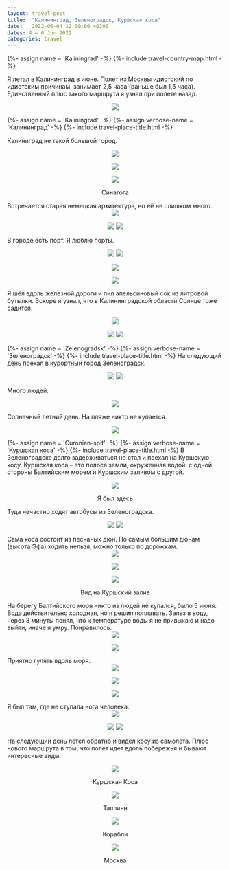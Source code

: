 ```yaml
---
layout: travel-post
title:  "Калининград, Зеленоградск, Куршская коса"
date:   2022-06-04 12:00:00 +0300
dates: 4 – 6 Jun 2022
categories: travel
---
```


{%- assign name = 'Kaliningrad' -%}
{%- include travel-country-map.html -%}

Я летал в Калининград в июне. Полет из Москвы идиотский по идиотским причинам, занимает 2,5 часа (раньше был 1,5 часа). Единственный плюс такого маршрута я узнал при полете назад.
<center>
<img src="{{site.baseurl}}/assets/img/kaliningrad/0.png" />
<p class="image-label">
</p>
</center>

<center></center>

{%- assign name = 'Kaliningrad' -%}
{%- assign verbose-name = 'Калининград' -%}
{%- include travel-place-title.html -%}

Калиниград не такой большой город.
<center>
<img src="{{site.baseurl}}/assets/img/kaliningrad/1.jpg" />
<p class="image-label">
</p>
</center>
<center>
<img src="{{site.baseurl}}/assets/img/kaliningrad/2.jpg" />
<p class="image-label">
</p>
</center>
<center>
<img src="{{site.baseurl}}/assets/img/kaliningrad/3.jpg" />
<p class="image-label">
Синагога
</p>
</center>
Встречается старая немецкая архитектура, но её не слишком много.
<center>
<img src="{{site.baseurl}}/assets/img/kaliningrad/5.jpg" />
<p class="image-label">
</p>
</center>

<center>
    <div class="side-by-side">
        <img src="{{site.baseurl}}/assets/img/kaliningrad/7.jpg" />
        <img src="{{site.baseurl}}/assets/img/kaliningrad/6.jpg" />
    </div>
    <p class="image-label"></p>
</center>

В городе есть порт. Я люблю порты.
<center>
    <div class="side-by-side">
        <img src="{{site.baseurl}}/assets/img/kaliningrad/8.jpg" />
        <img src="{{site.baseurl}}/assets/img/kaliningrad/9.jpg" />
    </div>
    <p class="image-label"></p>
</center>

<center>
<img src="{{site.baseurl}}/assets/img/kaliningrad/10.jpg" />
<p class="image-label">
</p>
</center>

<center>
<img src="{{site.baseurl}}/assets/img/kaliningrad/12.jpg" />
<p class="image-label">
</p>
</center>

Я шёл вдоль железной дороги и пил апельсиновый сок из литровой бутылки. Вскоре я узнал, что в Калининградской области Солнце тоже садится.
<center>
<img src="{{site.baseurl}}/assets/img/kaliningrad/13.jpg" />
<p class="image-label">
</p>
</center>

<center>
    <div class="side-by-side">
        <img src="{{site.baseurl}}/assets/img/kaliningrad/14.jpg" />
        <img src="{{site.baseurl}}/assets/img/kaliningrad/15.jpg" />
    </div>
    <p class="image-label"></p>
</center>

{%- assign name = 'Zelenogradsk' -%}
{%- assign verbose-name = 'Зеленоградск' -%}
{%- include travel-place-title.html -%}
На следующий день поехал в курортный город Зеленоградск. 
<center>
    <div class="side-by-side-lp">
        <img src="{{site.baseurl}}/assets/img/kaliningrad/16.jpg" />
        <img src="{{site.baseurl}}/assets/img/kaliningrad/17.jpg" />
    </div>
    <p class="image-label"></p>
</center>

Много людей.
<center>
<img src="{{site.baseurl}}/assets/img/kaliningrad/18.jpg" />
<p class="image-label">
</p>
</center>

Солнечный летний день. На пляже никто не купается.
<center>
<img src="{{site.baseurl}}/assets/img/kaliningrad/19.jpg" />
<p class="image-label">
</p>
</center>

{%- assign name = 'Curonian-spit' -%}
{%- assign verbose-name = 'Куршская коса' -%}
{%- include travel-place-title.html -%}
В Зеленоградске долго задерживаться не стал и поехал на Куршскую косу. Куршская коса – это полоса земли, окруженная водой: с одной стороны Балтийским морем и Куршским заливом с другой.
<center>
<img src="{{site.baseurl}}/assets/img/kaliningrad/1.png" />
<p class="image-label">
Я был здесь
</p>
</center>

Туда нечастно ходят автобусы из Зеленоградска.
<center>
    <div class="side-by-side">
        <img src="{{site.baseurl}}/assets/img/kaliningrad/20.jpg" />
        <img src="{{site.baseurl}}/assets/img/kaliningrad/21.jpg" />
    </div>
    <p class="image-label"></p>
</center>
Сама коса состоит из песчаных дюн. По самым большим дюнам (высота Эфа) ходить нельзя, можно только по дорожкам.
<center>
<img src="{{site.baseurl}}/assets/img/kaliningrad/22.jpg" />
<p class="image-label">
</p>
</center>
<center>
<img src="{{site.baseurl}}/assets/img/kaliningrad/23.jpg" />
<p class="image-label">
</p>
</center>
<center>
<img src="{{site.baseurl}}/assets/img/kaliningrad/24.jpg" />
<p class="image-label">
Вид на Куршский залив
</p>
</center>
На берегу Балтийского моря никто из людей не купался, было 5 июня. Вода действительно холодная, но я решил поплавать. Залез в воду, через 3 минуты понял, что к температуре воды я не привыкаю и надо выйти, иначе я умру. Понравилось.
<center>
<img src="{{site.baseurl}}/assets/img/kaliningrad/25.jpg" />
<p class="image-label">
</p>
</center>
<center>
<img src="{{site.baseurl}}/assets/img/kaliningrad/26.jpg" />
<p class="image-label">
</p>
</center>
Приятно гулять вдоль моря.
<center>
<img src="{{site.baseurl}}/assets/img/kaliningrad/27.jpg" />
<p class="image-label">
</p>
</center>
<center>
<img src="{{site.baseurl}}/assets/img/kaliningrad/29.jpg" />
<p class="image-label">
</p>
</center>
<center>
<img src="{{site.baseurl}}/assets/img/kaliningrad/30.jpg" />
<p class="image-label">
</p>
</center>
Я был там, где не ступала нога человека.
<center>
<img src="{{site.baseurl}}/assets/img/kaliningrad/31.jpg" />
<p class="image-label">
</p>
</center>

<center>
    <div class="side-by-side">
        <img src="{{site.baseurl}}/assets/img/kaliningrad/32.jpg" />
        <img src="{{site.baseurl}}/assets/img/kaliningrad/33.jpg" />
    </div>
    <p class="image-label"></p>
</center>

На следующий день летел обратно и видел косу из самолета. Плюс нового маршрута в том, что полет идет вдоль побережья и бывают интересные виды.
<center>
    <div class="side-by-side">
    <div>
        <img src="{{site.baseurl}}/assets/img/kaliningrad/34.jpg" />
    <p class="image-label">Куршская Коса</p>
    </div>
    <div>
        <img src="{{site.baseurl}}/assets/img/kaliningrad/35.jpg" />
    <p class="image-label">Таллинн</p>
    </div>
    </div>
</center>
<center>
    <div class="side-by-side">
    <div>
        <img src="{{site.baseurl}}/assets/img/kaliningrad/36.jpg" />
    <p class="image-label">Корабли</p>
    </div>
    <div>
        <img src="{{site.baseurl}}/assets/img/kaliningrad/37.jpg" />
    <p class="image-label">Москва</p>
    </div>
    </div>
</center>